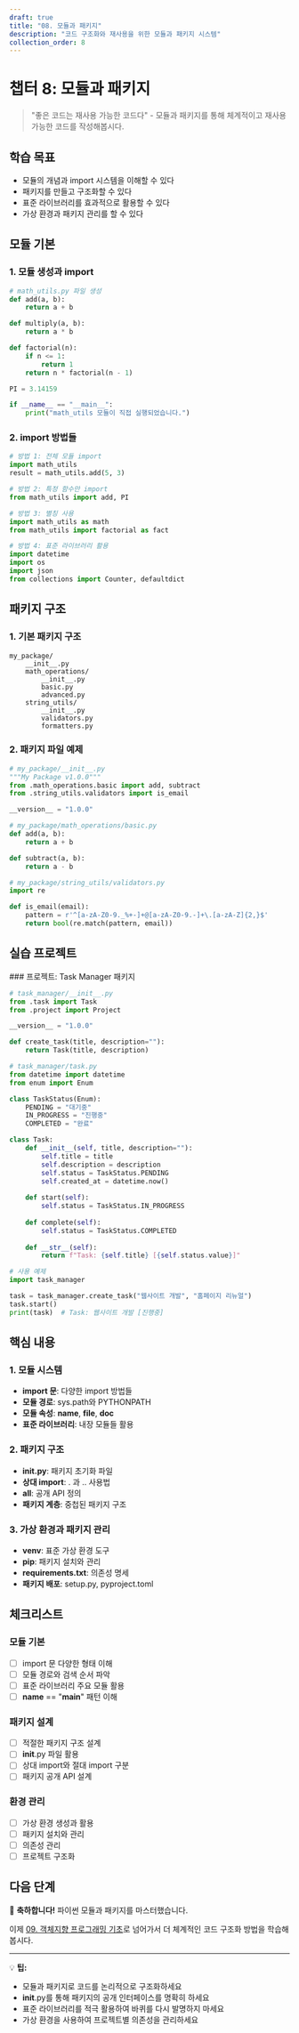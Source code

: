 ```yaml
---
draft: true
title: "08. 모듈과 패키지"
description: "코드 구조화와 재사용을 위한 모듈과 패키지 시스템"
collection_order: 8
---
```


# 챕터 8: 모듈과 패키지

> "좋은 코드는 재사용 가능한 코드다" - 모듈과 패키지를 통해 체계적이고 재사용 가능한 코드를 작성해봅시다.

## 학습 목표
- 모듈의 개념과 import 시스템을 이해할 수 있다
- 패키지를 만들고 구조화할 수 있다
- 표준 라이브러리를 효과적으로 활용할 수 있다
- 가상 환경과 패키지 관리를 할 수 있다

## 모듈 기본

### 1. 모듈 생성과 import

```python
# math_utils.py 파일 생성
def add(a, b):
    return a + b

def multiply(a, b):
    return a * b

def factorial(n):
    if n <= 1:
        return 1
    return n * factorial(n - 1)

PI = 3.14159

if __name__ == "__main__":
    print("math_utils 모듈이 직접 실행되었습니다.")
```

### 2. import 방법들

```python
# 방법 1: 전체 모듈 import
import math_utils
result = math_utils.add(5, 3)

# 방법 2: 특정 함수만 import
from math_utils import add, PI

# 방법 3: 별칭 사용
import math_utils as math
from math_utils import factorial as fact

# 방법 4: 표준 라이브러리 활용
import datetime
import os
import json
from collections import Counter, defaultdict
```

## 패키지 구조

### 1. 기본 패키지 구조

```
my_package/
    __init__.py
    math_operations/
        __init__.py
        basic.py
        advanced.py
    string_utils/
        __init__.py
        validators.py
        formatters.py
```

### 2. 패키지 파일 예제

```python
# my_package/__init__.py
"""My Package v1.0.0"""
from .math_operations.basic import add, subtract
from .string_utils.validators import is_email

__version__ = "1.0.0"

# my_package/math_operations/basic.py
def add(a, b):
    return a + b

def subtract(a, b):
    return a - b

# my_package/string_utils/validators.py
import re

def is_email(email):
    pattern = r'^[a-zA-Z0-9._%+-]+@[a-zA-Z0-9.-]+\.[a-zA-Z]{2,}$'
    return bool(re.match(pattern, email))
```

## 실습 프로젝트

###️ 프로젝트: Task Manager 패키지

```python
# task_manager/__init__.py
from .task import Task
from .project import Project

__version__ = "1.0.0"

def create_task(title, description=""):
    return Task(title, description)

# task_manager/task.py
from datetime import datetime
from enum import Enum

class TaskStatus(Enum):
    PENDING = "대기중"
    IN_PROGRESS = "진행중"
    COMPLETED = "완료"

class Task:
    def __init__(self, title, description=""):
        self.title = title
        self.description = description
        self.status = TaskStatus.PENDING
        self.created_at = datetime.now()
    
    def start(self):
        self.status = TaskStatus.IN_PROGRESS
    
    def complete(self):
        self.status = TaskStatus.COMPLETED
    
    def __str__(self):
        return f"Task: {self.title} [{self.status.value}]"

# 사용 예제
import task_manager

task = task_manager.create_task("웹사이트 개발", "홈페이지 리뉴얼")
task.start()
print(task)  # Task: 웹사이트 개발 [진행중]
```

## 핵심 내용

### 1. 모듈 시스템
- **import 문**: 다양한 import 방법들
- **모듈 경로**: sys.path와 PYTHONPATH
- **모듈 속성**: __name__, __file__, __doc__
- **표준 라이브러리**: 내장 모듈들 활용

### 2. 패키지 구조
- **__init__.py**: 패키지 초기화 파일
- **상대 import**: . 과 .. 사용법
- **__all__**: 공개 API 정의
- **패키지 계층**: 중첩된 패키지 구조

### 3. 가상 환경과 패키지 관리
- **venv**: 표준 가상 환경 도구
- **pip**: 패키지 설치와 관리
- **requirements.txt**: 의존성 명세
- **패키지 배포**: setup.py, pyproject.toml

## 체크리스트

### 모듈 기본
- [ ] import 문 다양한 형태 이해
- [ ] 모듈 경로와 검색 순서 파악
- [ ] 표준 라이브러리 주요 모듈 활용
- [ ] __name__ == "__main__" 패턴 이해

### 패키지 설계
- [ ] 적절한 패키지 구조 설계
- [ ] __init__.py 파일 활용
- [ ] 상대 import와 절대 import 구분
- [ ] 패키지 공개 API 설계

### 환경 관리
- [ ] 가상 환경 생성과 활용
- [ ] 패키지 설치와 관리
- [ ] 의존성 관리
- [ ] 프로젝트 구조화

## 다음 단계

🎉 **축하합니다!** 파이썬 모듈과 패키지를 마스터했습니다.

이제 [09. 객체지향 프로그래밍 기초](../09_oop_basics/)로 넘어가서 더 체계적인 코드 구조화 방법을 학습해봅시다.

---

💡 **팁:**
- 모듈과 패키지로 코드를 논리적으로 구조화하세요
- __init__.py를 통해 패키지의 공개 인터페이스를 명확히 하세요
- 표준 라이브러리를 적극 활용하여 바퀴를 다시 발명하지 마세요
- 가상 환경을 사용하여 프로젝트별 의존성을 관리하세요 